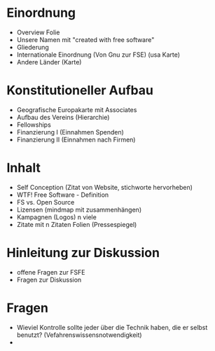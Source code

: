 
# Einordnung
* Overview Folie
* Unsere Namen mit "created with free software"
* Gliederung
* Internationale Einordnung (Von Gnu zur FSE) (usa Karte)
* Andere Länder (Karte)

# Konstitutioneller Aufbau
* Geografische Europakarte mit Associates
* Aufbau des Vereins (Hierarchie)
* Fellowships
* Finanzierung I (Einnahmen Spenden)
* Finanzierung II (Einnahmen nach Firmen)

# Inhalt
* Self Conception (Zitat von Website, stichworte hervorheben)
* WTF! Free Software - Definition
* FS vs. Open Source
* Lizensen (mindmap mit zusammenhängen)
* Kampagnen (Logos) n viele
* Zitate mit n Zitaten Folien (Pressespiegel)

# Hinleitung zur Diskussion
* offene Fragen zur FSFE
* Fragen zur Diskussion

# Fragen
* Wieviel Kontrolle sollte jeder über die Technik haben, die er selbst benutzt? (Vefahrenswissensnotwendigkeit)
* 
